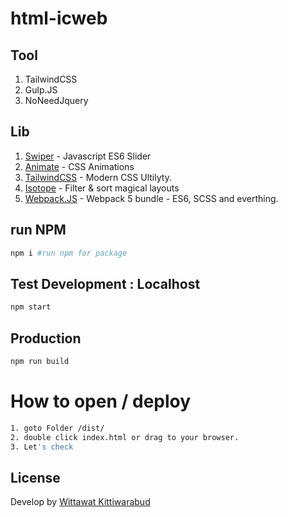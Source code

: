 # html-icweb

## Tool

1. TailwindCSS
2. Gulp.JS
3. NoNeedJquery

## Lib

1. [Swiper](https://swiperjs.com/) - Javascript ES6 Slider
2. [Animate](https://animate.style/) - CSS Animations
3. [TailwindCSS](https://tailwindcss.com/docs/installation) - Modern CSS Ultilyty.
4. [Isotope](https://isotope.metafizzy.co) - Filter & sort magical layouts
5. [Webpack.JS](https://webpack.js.org/) - Webpack 5 bundle - ES6, SCSS and everthing.

## run NPM
```bash
npm i #run npm for package
```
## Test Development : Localhost

```bash
npm start
```
## Production

```bash
npm run build
```

# How to open / deploy
```bash
1. goto Folder /dist/
2. double click index.html or drag to your browser.
3. Let's check
```

## License

Develop by [Wittawat Kittiwarabud](https://www.linkedin.com/in/wittawat-kittiwarabud-24a5a780/)
